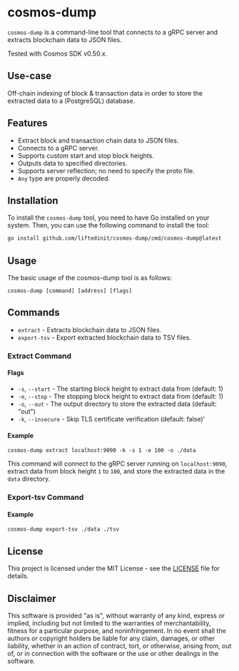 # cosmos-dump

`cosmos-dump` is a command-line tool that connects to a gRPC server and extracts blockchain data to JSON files.

Tested with Cosmos SDK v0.50.x.

## Use-case

Off-chain indexing of block & transaction data in order to store the extracted data to a (PostgreSQL) database.

## Features

- Extract block and transaction chain data to JSON files.
- Connects to a gRPC server.
- Supports custom start and stop block heights.
- Outputs data to specified directories.
- Supports server reflection; no need to specify the proto file.
- `Any` type are properly decoded.

## Installation

To install the `cosmos-dump` tool, you need to have Go installed on your system. Then, you can use the following command to install the tool:

```sh
go install github.com/liftedinit/cosmos-dump/cmd/cosmos-dump@latest
```

## Usage
The basic usage of the cosmos-dump tool is as follows:
```shell
cosmos-dump [command] [address] [flags]
```

## Commands

- `extract` - Extracts blockchain data to JSON files.
- `export-tsv` - Export extracted blockchain data to TSV files.

### Extract Command

#### Flags

- `-s`, `--start` - The starting block height to extract data from (default: 1)
- `-e`, `--stop` - The stopping block height to extract data from (default: 1)
- `-o`, `--out` - The output directory to store the extracted data (default: "out")
- `-k`, `--insecure` - Skip TLS certificate verification (default: false)'

#### Example

```shell
cosmos-dump extract localhost:9090 -k -s 1 -e 100 -o ./data
```

This command will connect to the gRPC server running on `localhost:9090`, extract data from block height `1` to `100`, and store the extracted data in the `data` directory.

### Export-tsv Command

#### Example

```shell
cosmos-dump export-tsv ./data ./tsv
```

## License

This project is licensed under the MIT License - see the [LICENSE](LICENSE) file for details.

## Disclaimer

This software is provided "as is", without warranty of any kind, express or implied, including but not limited to the warranties of merchantability, fitness for a particular purpose, and noninfringement. In no event shall the authors or copyright holders be liable for any claim, damages, or other liability, whether in an action of contract, tort, or otherwise, arising from, out of, or in connection with the software or the use or other dealings in the software.
